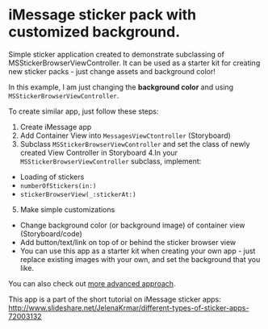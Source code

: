 # iMessage sticker pack with customized background.

Simple sticker application created to demonstrate subclassing of MSStickerBrowserViewController. It can be used as a starter kit for creating new sticker packs - just change assets and background color!

In this example, I am just changing the **background color** and using `MSStickerBrowserViewController`.

To create similar app, just follow these steps:

1. Create iMessage app
2. Add Container View into `MessagesViewCtontroller` (Storyboard)
3. Subclass `MSStickerBrowserViewController` and set the class of newly created View Controller in Storyboard
4.In your `MSStickerBrowserViewController` subclass, implement:
- Loading of stickers
- `numberOfStickers(in:)`
- `stickerBrowserView(_:stickerAt:)`
5. Make simple customizations
- Change background color (or background image) of container view (Storyboard/code)
- Add button/text/link on top of or behind the sticker browser view
- You can use this app as a starter kit when creating your own app - just replace existing images with your own, and set the background that you like.

You can also check out [more advanced approach](https://jelenakrmar.github.io/customStickerApp/).

This app is a part of the short tutorial on iMessage sticker apps: http://www.slideshare.net/JelenaKrmar/different-types-of-sticker-apps-72003132
